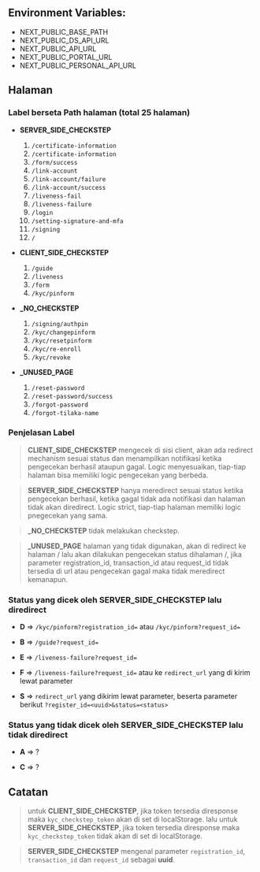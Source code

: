 ## Environment Variables:

- NEXT_PUBLIC_BASE_PATH
- NEXT_PUBLIC_DS_API_URL
- NEXT_PUBLIC_API_URL
- NEXT_PUBLIC_PORTAL_URL
- NEXT_PUBLIC_PERSONAL_API_URL

## Halaman

### Label berseta Path halaman (total 25 halaman)

- **SERVER_SIDE_CHECKSTEP**

  1. `/certificate-information`
  2. `/certificate-information`
  3. `/form/success`
  4. `/link-account`
  5. `/link-account/failure`
  6. `/link-account/success`
  7. `/liveness-fail`
  8. `/liveness-failure`
  9. `/login`
  10. `/setting-signature-and-mfa`
  11. `/signing`
  12. `/`

- **CLIENT_SIDE_CHECKSTEP**

  1. `/guide`
  2. `/liveness`
  3. `/form`
  4. `/kyc/pinform`

- **\_NO_CHECKSTEP**

  1. `/signing/authpin`
  2. `/kyc/changepinform`
  3. `/kyc/resetpinform`
  4. `/kyc/re-enroll`
  5. `/kyc/revoke`

- **\_UNUSED_PAGE**

  1. `/reset-password`
  2. `/reset-password/success`
  3. `/forgot-password`
  4. `/forgot-tilaka-name`

### Penjelasan Label

> **CLIENT_SIDE_CHECKSTEP** mengecek di sisi client, akan ada redirect mechanism sesuai status dan menampilkan notifikasi ketika pengecekan berhasil ataupun gagal. Logic menyesuaikan, tiap-tiap halaman bisa memiliki logic pengecekan yang berbeda.

> **SERVER_SIDE_CHECKSTEP** hanya meredirect sesuai status ketika pengecekan berhasil, ketika gagal tidak ada notifikasi dan halaman tidak akan diredirect. Logic strict, tiap-tiap halaman memiliki logic pnegecekan yang sama.

> **\_NO_CHECKSTEP** tidak melakukan checkstep.

> **\_UNUSED_PAGE** halaman yang tidak digunakan, akan di redirect ke halaman / lalu akan dilakukan pengecekan status dihalaman /, jika parameter registration_id, transaction_id atau request_id tidak tersedia di url atau pengecekan gagal maka tidak meredirect kemanapun.

### Status yang dicek oleh SERVER_SIDE_CHECKSTEP lalu diredirect

- **D** => `/kyc/pinform?registration_id=` atau `/kyc/pinform?request_id=`

- **B** => `/guide?request_id=`

- **E** => `/liveness-failure?request_id=`

- **F** => `/liveness-failure?request_id=` atau ke `redirect_url` yang di kirim lewat parameter

- **S** => `redirect_url` yang dikirim lewat parameter, beserta parameter berikut `?register_id=<uuid>&status=<status>`

### Status yang tidak dicek oleh SERVER_SIDE_CHECKSTEP lalu tidak diredirect

- **A** => ?

- **C** => ?

## Catatan

> untuk **CLIENT_SIDE_CHECKSTEP**, jika token tersedia diresponse maka `kyc_checkstep_token` akan di set di localStorage. lalu untuk **SERVER_SIDE_CHECKSTEP**, jika token tersedia diresponse maka `kyc_checkstep_token` tidak akan di set di localStorage.

> **SERVER_SIDE_CHECKSTEP** mengenal parameter `registration_id`, `transaction_id` dan `request_id` sebagai **uuid**.
